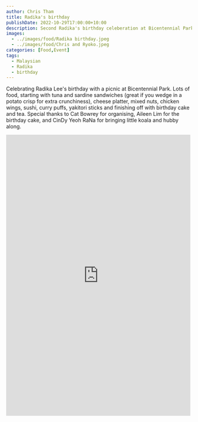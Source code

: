 ```yaml
---
author: Chris Tham
title: Radika's birthday
publishDate: 2022-10-29T17:00:00+10:00
description: Second Radika's birthday celeberation at Bicentennial Park
images:
  - ../images/food/Radika birthday.jpeg
  - ../images/food/Chris and Ryoko.jpeg
categories: [Food,Event]
tags:
  - Malaysian
  - Radika
  - birthday
---
```


Celebrating Radika Lee's birthday with a picnic at Bicentennial Park. Lots of food, starting with tuna and sardine sandwiches (great if you wedge in a potato crisp for extra crunchiness), cheese platter, mixed nuts, chicken wings, sushi, curry puffs, yakitori sticks and finishing off with birthday cake and tea. Special thanks to Cat Bowrey for organising, Aileen Lim for the birthday cake, and CinDy Yeoh RaNa for bringing little koala and hubby along.

<iframe src="https://www.facebook.com/plugins/post.php?href=https%3A%2F%2Fwww.facebook.com%2Fchris1.tham%2Fposts%2Fpfbid02m2LVrFiEJ3mHNHeKNQRF7pRLj5eKTFfBkdyrBpZJ2NCjDyCjS8Q2dHF4N4kSx1P9l&show_text=true&width=500" width="500" height="761" style="border:none;overflow:hidden" scrolling="no" frameborder="0" allowfullscreen="true" allow="autoplay; clipboard-write; encrypted-media; picture-in-picture; web-share"></iframe>
